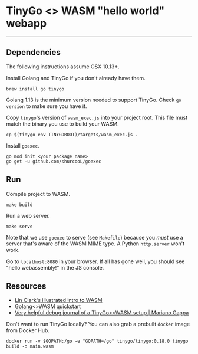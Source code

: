 # TinyGo <> WASM "hello world" webapp
-----

## Dependencies

The following instructions assume OSX 10.13+.

Install Golang and TinyGo if you don't already have them. 
```
brew install go tinygo
```
Golang 1.13 is the minimum version needed to support TinyGo. Check `go version` 
to make sure you have it.

Copy `tinygo`'s version of `wasm_exec.js` into your project root. 
This file must match the binary you use to build your WASM.
```
cp $(tinygo env TINYGOROOT)/targets/wasm_exec.js .
```

Install `goexec`.
```
go mod init <your package name>
go get -u github.com/shurcooL/goexec
```


## Run

Compile project to WASM.
```
make build
```

Run a web server.
```
make serve
```
Note that we use `goexec` to serve (see `Makefile`) because you _must_ use a
server that's aware of the WASM MIME type. A Python `http.server` won't work.

Go to `localhost:8080` in your browser. If all has gone well, you should see 
"hello webassembly!" in the JS console.


## Resources
- [Lin Clark's illustrated intro to WASM](https://hacks.mozilla.org/2017/02/a-cartoon-intro-to-webassembly/)
- [Golang<>WASM quickstart](https://github.com/golang/go/wiki/WebAssembly)
- [Very helpful debug journal of a TinyGo<>WASM setup | Mariano Gappa](https://marianogappa.github.io/software/2020/04/01/webassembly-tinygo-cheesse/)

Don't want to run TinyGo locally? You can also grab a prebuilt `docker` image 
from Docker Hub.
```
docker run -v $GOPATH:/go -e "GOPATH=/go" tinygo/tinygo:0.18.0 tinygo build -o main.wasm
```
